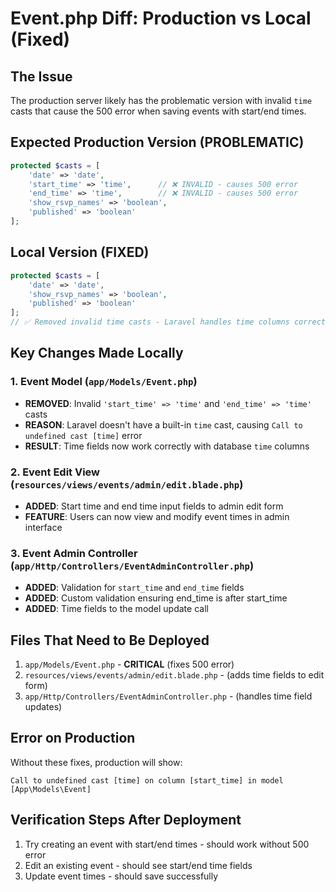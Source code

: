 # Event.php Diff: Production vs Local (Fixed)

## The Issue
The production server likely has the problematic version with invalid `time` casts that cause the 500 error when saving events with start/end times.

## Expected Production Version (PROBLEMATIC)
```php
protected $casts = [
    'date' => 'date',
    'start_time' => 'time',      // ❌ INVALID - causes 500 error
    'end_time' => 'time',        // ❌ INVALID - causes 500 error  
    'show_rsvp_names' => 'boolean',
    'published' => 'boolean'
];
```

## Local Version (FIXED)
```php
protected $casts = [
    'date' => 'date',
    'show_rsvp_names' => 'boolean',
    'published' => 'boolean'
];
// ✅ Removed invalid time casts - Laravel handles time columns correctly without explicit casting
```

## Key Changes Made Locally

### 1. Event Model (`app/Models/Event.php`)
- **REMOVED**: Invalid `'start_time' => 'time'` and `'end_time' => 'time'` casts
- **REASON**: Laravel doesn't have a built-in `time` cast, causing `Call to undefined cast [time]` error
- **RESULT**: Time fields now work correctly with database `time` columns

### 2. Event Edit View (`resources/views/events/admin/edit.blade.php`)
- **ADDED**: Start time and end time input fields to admin edit form
- **FEATURE**: Users can now view and modify event times in admin interface

### 3. Event Admin Controller (`app/Http/Controllers/EventAdminController.php`)
- **ADDED**: Validation for `start_time` and `end_time` fields
- **ADDED**: Custom validation ensuring end_time is after start_time
- **ADDED**: Time fields to the model update call

## Files That Need to Be Deployed

1. `app/Models/Event.php` - **CRITICAL** (fixes 500 error)
2. `resources/views/events/admin/edit.blade.php` - (adds time fields to edit form)
3. `app/Http/Controllers/EventAdminController.php` - (handles time field updates)

## Error on Production
Without these fixes, production will show:
```
Call to undefined cast [time] on column [start_time] in model [App\Models\Event]
```

## Verification Steps After Deployment
1. Try creating an event with start/end times - should work without 500 error
2. Edit an existing event - should see start/end time fields
3. Update event times - should save successfully
